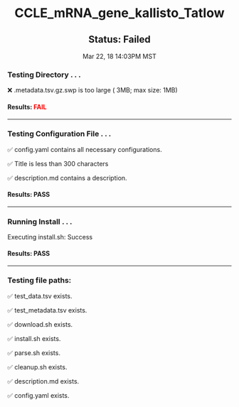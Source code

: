 <h1><center>CCLE_mRNA_gene_kallisto_Tatlow</center></h1>
<h2><center> Status: Failed </center></h2>
<center>Mar 22, 18 14:03PM MST</center>


### Testing Directory . . .

&#10060;	.metadata.tsv.gz.swp is too large ( 3MB; max size: 1MB)

#### Results: **<font color="red">FAIL</font>**
---
### Testing Configuration File . . .

&#9989;	config.yaml contains all necessary configurations.

&#9989;	Title is less than 300 characters

&#9989;	description.md contains a description.

#### Results: PASS
---
### Running Install . . .

Executing install.sh: Success

#### Results: PASS
---

### Testing file paths:

&#9989;	test_data.tsv exists.

&#9989;	test_metadata.tsv exists.

&#9989;	download.sh exists.

&#9989;	install.sh exists.

&#9989;	parse.sh exists.

&#9989;	cleanup.sh exists.

&#9989;	description.md exists.

&#9989;	config.yaml exists.

